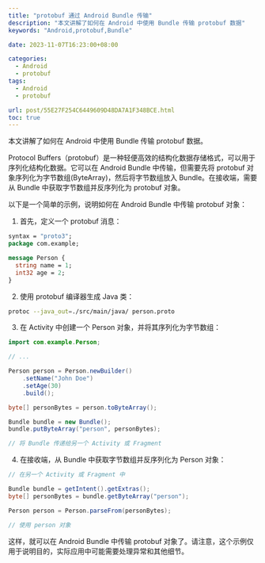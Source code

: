 ```yaml
---
title: "protobuf 通过 Android Bundle 传输"
description: "本文讲解了如何在 Android 中使用 Bundle 传输 protobuf 数据"
keywords: "Android,protobuf,Bundle"

date: 2023-11-07T16:23:00+08:00

categories:
  - Android
  - protobuf
tags:
  - Android
  - protobuf

url: post/55E27F254C6449609D48DA7A1F348BCE.html
toc: true
---
```


本文讲解了如何在 Android 中使用 Bundle 传输 protobuf 数据。

<!--More-->

Protocol Buffers（protobuf）是一种轻便高效的结构化数据存储格式，可以用于序列化结构化数据。它可以在 Android Bundle 中传输，但需要先将 protobuf 对象序列化为字节数组(ByteArray)，然后将字节数组放入 Bundle。在接收端，需要从 Bundle 中获取字节数组并反序列化为 protobuf 对象。

以下是一个简单的示例，说明如何在 Android Bundle 中传输 protobuf 对象：

1. 首先，定义一个 protobuf 消息：

```protobuf
syntax = "proto3";
package com.example;

message Person {
  string name = 1;
  int32 age = 2;
}
```

2. 使用 protobuf 编译器生成 Java 类：

```sh
protoc --java_out=./src/main/java/ person.proto
```

3. 在 Activity 中创建一个 Person 对象，并将其序列化为字节数组：

```java
import com.example.Person;

// ...

Person person = Person.newBuilder()
    .setName("John Doe")
    .setAge(30)
    .build();

byte[] personBytes = person.toByteArray();

Bundle bundle = new Bundle();
bundle.putByteArray("person", personBytes);

// 将 Bundle 传递给另一个 Activity 或 Fragment
```

4. 在接收端，从 Bundle 中获取字节数组并反序列化为 Person 对象：

```java
// 在另一个 Activity 或 Fragment 中

Bundle bundle = getIntent().getExtras();
byte[] personBytes = bundle.getByteArray("person");

Person person = Person.parseFrom(personBytes);

// 使用 person 对象
```

这样，就可以在 Android Bundle 中传输 protobuf 对象了。请注意，这个示例仅用于说明目的，实际应用中可能需要处理异常和其他细节。